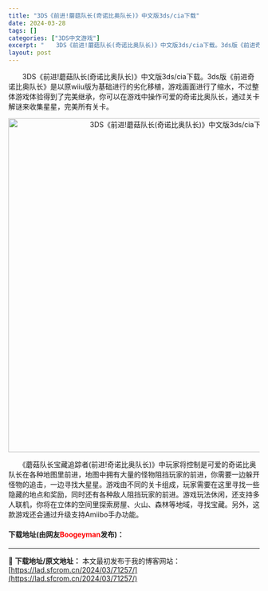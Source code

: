 ```yaml
---
title: "3DS《前进!蘑菇队长(奇诺比奥队长)》中文版3ds/cia下载"
date: 2024-03-28
tags: []
categories: ["3DS中文游戏"]
excerpt: "　　3DS《前进!蘑菇队长(奇诺比奥队长)》中文版3ds/cia下载。3ds版《前进奇诺比奥队长》是以原wiiu版为基础进行的劣化移植，游戏画面进行了缩水，不过整体游戏体验得到了完美继承，你可以在游戏中操作可爱的奇诺比奥队长，通过关卡解谜来收集星星，完美所有关卡。 　　《蘑菇队长宝藏追踪者(前进!奇&hellip;"
layout: post
---
```


 <p>　　3DS《前进!蘑菇队长(奇诺比奥队长)》中文版3ds/cia下载。3ds版《前进奇诺比奥队长》是以原wiiu版为基础进行的劣化移植，游戏画面进行了缩水，不过整体游戏体验得到了完美继承，你可以在游戏中操作可爱的奇诺比奥队长，通过关卡解谜来收集星星，完美所有关卡。</p> <p align="center"><img align="" border="0" src="https://lad.sfcrom.cn/wp-content/uploads/2024/03/20240328_6605476b08380.png" width="668" alt="3DS《前进!蘑菇队长(奇诺比奥队长)》中文版3ds/cia下载" /></p> <p>　　《蘑菇队长宝藏追踪者(前进!奇诺比奥队长)》中玩家将控制是可爱的奇诺比奥队长在各种地图里前进，地图中拥有大量的怪物阻挡玩家的前进，你需要一边躲开怪物的追击，一边寻找大星星。游戏由不同的关卡组成，玩家需要在这里寻找一些隐藏的地点和奖励，同时还有各种敌人阻挡玩家的前进。游戏玩法休闲，还支持多人联机，你将在立体的空间里探索房屋、火山、森林等地域，寻找宝藏。另外，这款游戏还会通过升级支持Amiibo手办功能。</p> <p><h4>下载地址(由网友<font color="red">Boogeyman</font>发布)：</h4></p> 

---
📖 **下载地址/原文地址：** 本文最初发布于我的博客网站：[https://lad.sfcrom.cn/2024/03/71257/](https://lad.sfcrom.cn/2024/03/71257/)
